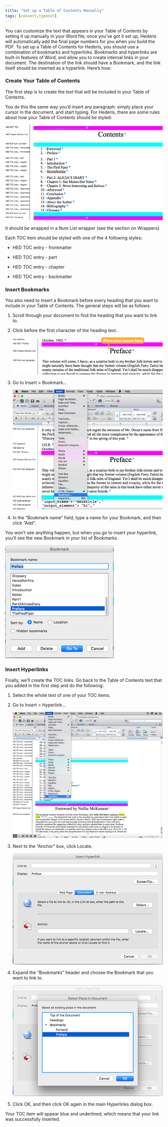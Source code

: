 ```yaml
---
title: "Set up a Table of Contents Manually"
tags: [convert,typeset]
---
```

 
<html><body><section data-type="chapter" class="hsecchapter" data-hederis-type="hsecchapter" id="setup-a-toc" data-pi-attrs="id: setup-a-toc; data-tags: convert,typeset;" role="doc-chapter" data-tags="convert,typeset" data-author-name=" " data-book-title=" " title="Set up a Table of Contents Manually"><p class="hblkp" data-hederis-type="hblkp" id="p40kELSRT">You can customize the text that appears in your Table of Contents by setting it up manually in your Word file; once you&#8217;ve got it set up, Hederis will automatically add the final page numbers for you when you build the PDF. To set up a Table of Contents for Hederis, you should use a combination of bookmarks and hyperlinks. Bookmarks and hyperlinks are built-in features of Word, and allow you to create internal links in your document. The destination of the link should have a Bookmark, and the link itself should be inserted as a hyperlink. Here&#8217;s how:</p><section class="hwprsubsection" data-hederis-type="hwprsubsection" id="piRRt8vKf" data-type="subsection" title="Create Your Table of Contents"><h1 data-hederis-type="hblktitle" class="hblktitle" id="p59Gp4mmu">Create Your Table of Contents</h1><p class="hblkp" data-hederis-type="hblkp" id="pQC0UhKqU">The first step is to create the text that will be included in your Table of Contents.</p><p class="hblkp" data-hederis-type="hblkp" id="pOiho538H">You do this the same way you&#8217;d insert any paragraph: simply place your cursor in the document, and start typing. For Hederis, there are some rules about how your Table of Contents should be styled:</p><img data-hederis-type="hblkimg" class="hblkimg" id="pbWZwqcGs" src="/images/toc0_1.png" data-img-src="/images/toc0_1.png"/><p class="hblkp" data-hederis-type="hblkp" id="pyGgS1Pp3">It should be wrapped in a Num List wrapper (see the section on Wrappers).</p><p class="hblkp" data-hederis-type="hblkp" id="paRCChQTF">Each TOC item should be styled with one of the 4 following styles:</p><ul class="hwprbulletlist" data-hederis-type="hwprbulletlist" id="pSGAN9laC"><li class="hblkuli" data-hederis-type="hblkuli" id="ligXEfLRpg"><p class="hblkuli" data-hederis-type="hblklip" id="pqnLAjrzo">HED TOC entry - frontmatter</p></li><li class="hblkuli" data-hederis-type="hblkuli" id="li9AHxZ93v"><p class="hblkuli" data-hederis-type="hblklip" id="pb2sAKOmJ">HED TOC entry - part</p></li><li class="hblkuli" data-hederis-type="hblkuli" id="lijsBT46uJ"><p class="hblkuli" data-hederis-type="hblklip" id="pyWVj7WLZ">HED TOC entry - chapter</p></li><li class="hblkuli" data-hederis-type="hblkuli" id="lieMBYqMzD"><p class="hblkuli" data-hederis-type="hblklip" id="pg5eLCVIo">HED TOC entry - backmatter</p></li></ul></section><section class="hwprsubsection" data-hederis-type="hwprsubsection" id="p05AgT6NZ" data-type="subsection" title="Insert Bookmarks"><h1 data-hederis-type="hblktitle" class="hblktitle" id="pxgpMgkCH">Insert Bookmarks</h1><p class="hblkp" data-hederis-type="hblkp" id="pyD4657MD">You also need to insert a Bookmark before every heading that you want to include in your Table of Contents. The general steps will be as follows:</p><ol class="hwprnumlist" data-hederis-type="hwprnumlist" id="pw93QiC88"><li class="hblkoli" data-hederis-type="hblkoli" id="lihXW8HFmQ"><p class="hblkoli" data-hederis-type="hblklip" id="p4Ce4rAVf">Scroll through your document to find the heading that you want to link to.</p></li><li class="hblkoli" data-hederis-type="hblkoli" id="liTzTWcKrl"><p class="hblkoli" data-hederis-type="hblklip" id="pQIKV7gCt">Click before the first character of the heading text.</p><img data-hederis-type="hblkimg" class="hblkimg" id="pP1VVAkuL" src="/images/toc1_1.png" data-img-src="/images/toc1_1.png"/></li><li class="hblkoli" data-hederis-type="hblkoli" id="liRv3IJkUq"><p class="hblkoli" data-hederis-type="hblklip" id="pmoHOE5P3">Go to Insert &gt; Bookmark&#8230;</p><img data-hederis-type="hblkimg" class="hblkimg" id="pSNDOapwf" src="/images/toc1_2.png" data-img-src="/images/toc1_2.png"/></li><li class="hblkoli" data-hederis-type="hblkoli" id="liF9HnpWRW"><p class="hblkoli" data-hederis-type="hblklip" id="pxmOM990r">In the &#8220;Bookmark name&#8221; field, type a name for your Bookmark, and then click &#8220;Add&#8221;.</p></li></ol><p class="hblkp" data-hederis-type="hblkp" id="p6jkWmmdY">You won&#8217;t see anything happen, but when you go to insert your hyperlink, you&#8217;ll see the new Bookmark in your list of Bookmarks.</p><img data-hederis-type="hblkimg" class="hblkimg" id="pCeWTGIfu" src="/images/toc1_3.png" data-img-src="/images/toc1_3.png"/></section><section class="hwprsubsection" data-hederis-type="hwprsubsection" id="paqgvXZUU" data-type="subsection" title="Insert Hyperlinks"><h1 data-hederis-type="hblktitle" class="hblktitle" id="pyMManr29">Insert Hyperlinks</h1><p class="hblkp" data-hederis-type="hblkp" id="pxVISFK4v">Finally, we&#8217;ll create the TOC links. Go back to the Table of Contents text that you added in the first step and do the following:</p><ol class="hwprnumlist" data-hederis-type="hwprnumlist" id="p0pKXGCFy"><li class="hblkoli" data-hederis-type="hblkoli" id="li7EVdryk7"><p class="hblkoli" data-hederis-type="hblklip" id="pVWVXXPMs">Select the whole text of one of your TOC items.</p></li><li class="hblkoli" data-hederis-type="hblkoli" id="liuhLgh0Zi"><p class="hblkoli" data-hederis-type="hblklip" id="p4NWJgrO2">Go to Insert &gt; Hyperlink&#8230;</p><img data-hederis-type="hblkimg" class="hblkimg" id="pNwiKguN6" src="/images/hyperlink1.png" data-img-src="/images/hyperlink1.png"/></li><li class="hblkoli" data-hederis-type="hblkoli" id="liOjWPnR1J"><p class="hblkoli" data-hederis-type="hblklip" id="p0zAWyjT9">Next to the &#8220;Anchor&#8221; box, click Locate.</p><img data-hederis-type="hblkimg" class="hblkimg" id="pef4SwOzH" src="/images/hyperlink2.png" data-img-src="/images/hyperlink2.png"/></li><li class="hblkoli" data-hederis-type="hblkoli" id="liWEAoLKQD"><p class="hblkoli" data-hederis-type="hblklip" id="p9vEq7ChH">Expand the &#8220;Bookmarks&#8221; header and choose the Bookmark that you want to link to.</p><img data-hederis-type="hblkimg" class="hblkimg" id="pPZrXZzC8" src="/images/hyperlink4.png" data-img-src="/images/hyperlink4.png"/></li><li class="hblkoli" data-hederis-type="hblkoli" id="liDhsPtsoU"><p class="hblkoli" data-hederis-type="hblklip" id="pVTlUhUyo">Click OK, and then click OK again in the main Hyperlinks dialog box.</p></li></ol><p class="hblkp" data-hederis-type="hblkp" id="pX9uLYU7X">Your TOC item will appear blue and underlined, which means that your link was successfully inserted.</p></section></section></body></html>
